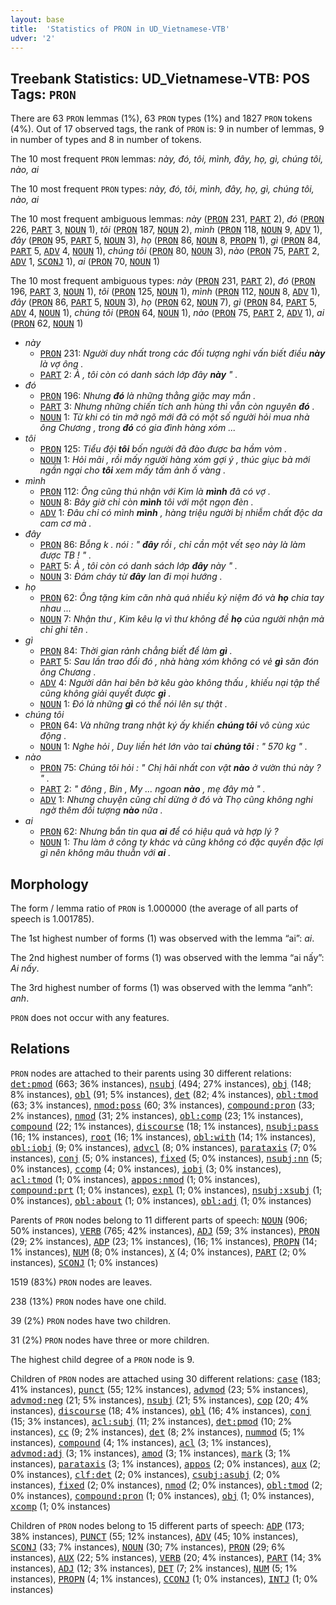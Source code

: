 ```yaml
---
layout: base
title:  'Statistics of PRON in UD_Vietnamese-VTB'
udver: '2'
---
```


## Treebank Statistics: UD_Vietnamese-VTB: POS Tags: `PRON`

There are 63 `PRON` lemmas (1%), 63 `PRON` types (1%) and 1827 `PRON` tokens (4%).
Out of 17 observed tags, the rank of `PRON` is: 9 in number of lemmas, 9 in number of types and 8 in number of tokens.

The 10 most frequent `PRON` lemmas: <em>này, đó, tôi, mình, đây, họ, gì, chúng tôi, nào, ai</em>

The 10 most frequent `PRON` types:  <em>này, đó, tôi, mình, đây, họ, gì, chúng tôi, nào, ai</em>

The 10 most frequent ambiguous lemmas: <em>này</em> (<tt><a href="vi_vtb-pos-PRON.html">PRON</a></tt> 231, <tt><a href="vi_vtb-pos-PART.html">PART</a></tt> 2), <em>đó</em> (<tt><a href="vi_vtb-pos-PRON.html">PRON</a></tt> 226, <tt><a href="vi_vtb-pos-PART.html">PART</a></tt> 3, <tt><a href="vi_vtb-pos-NOUN.html">NOUN</a></tt> 1), <em>tôi</em> (<tt><a href="vi_vtb-pos-PRON.html">PRON</a></tt> 187, <tt><a href="vi_vtb-pos-NOUN.html">NOUN</a></tt> 2), <em>mình</em> (<tt><a href="vi_vtb-pos-PRON.html">PRON</a></tt> 118, <tt><a href="vi_vtb-pos-NOUN.html">NOUN</a></tt> 9, <tt><a href="vi_vtb-pos-ADV.html">ADV</a></tt> 1), <em>đây</em> (<tt><a href="vi_vtb-pos-PRON.html">PRON</a></tt> 95, <tt><a href="vi_vtb-pos-PART.html">PART</a></tt> 5, <tt><a href="vi_vtb-pos-NOUN.html">NOUN</a></tt> 3), <em>họ</em> (<tt><a href="vi_vtb-pos-PRON.html">PRON</a></tt> 86, <tt><a href="vi_vtb-pos-NOUN.html">NOUN</a></tt> 8, <tt><a href="vi_vtb-pos-PROPN.html">PROPN</a></tt> 1), <em>gì</em> (<tt><a href="vi_vtb-pos-PRON.html">PRON</a></tt> 84, <tt><a href="vi_vtb-pos-PART.html">PART</a></tt> 5, <tt><a href="vi_vtb-pos-ADV.html">ADV</a></tt> 4, <tt><a href="vi_vtb-pos-NOUN.html">NOUN</a></tt> 1), <em>chúng tôi</em> (<tt><a href="vi_vtb-pos-PRON.html">PRON</a></tt> 80, <tt><a href="vi_vtb-pos-NOUN.html">NOUN</a></tt> 3), <em>nào</em> (<tt><a href="vi_vtb-pos-PRON.html">PRON</a></tt> 75, <tt><a href="vi_vtb-pos-PART.html">PART</a></tt> 2, <tt><a href="vi_vtb-pos-ADV.html">ADV</a></tt> 1, <tt><a href="vi_vtb-pos-SCONJ.html">SCONJ</a></tt> 1), <em>ai</em> (<tt><a href="vi_vtb-pos-PRON.html">PRON</a></tt> 70, <tt><a href="vi_vtb-pos-NOUN.html">NOUN</a></tt> 1)

The 10 most frequent ambiguous types:  <em>này</em> (<tt><a href="vi_vtb-pos-PRON.html">PRON</a></tt> 231, <tt><a href="vi_vtb-pos-PART.html">PART</a></tt> 2), <em>đó</em> (<tt><a href="vi_vtb-pos-PRON.html">PRON</a></tt> 196, <tt><a href="vi_vtb-pos-PART.html">PART</a></tt> 3, <tt><a href="vi_vtb-pos-NOUN.html">NOUN</a></tt> 1), <em>tôi</em> (<tt><a href="vi_vtb-pos-PRON.html">PRON</a></tt> 125, <tt><a href="vi_vtb-pos-NOUN.html">NOUN</a></tt> 1), <em>mình</em> (<tt><a href="vi_vtb-pos-PRON.html">PRON</a></tt> 112, <tt><a href="vi_vtb-pos-NOUN.html">NOUN</a></tt> 8, <tt><a href="vi_vtb-pos-ADV.html">ADV</a></tt> 1), <em>đây</em> (<tt><a href="vi_vtb-pos-PRON.html">PRON</a></tt> 86, <tt><a href="vi_vtb-pos-PART.html">PART</a></tt> 5, <tt><a href="vi_vtb-pos-NOUN.html">NOUN</a></tt> 3), <em>họ</em> (<tt><a href="vi_vtb-pos-PRON.html">PRON</a></tt> 62, <tt><a href="vi_vtb-pos-NOUN.html">NOUN</a></tt> 7), <em>gì</em> (<tt><a href="vi_vtb-pos-PRON.html">PRON</a></tt> 84, <tt><a href="vi_vtb-pos-PART.html">PART</a></tt> 5, <tt><a href="vi_vtb-pos-ADV.html">ADV</a></tt> 4, <tt><a href="vi_vtb-pos-NOUN.html">NOUN</a></tt> 1), <em>chúng tôi</em> (<tt><a href="vi_vtb-pos-PRON.html">PRON</a></tt> 64, <tt><a href="vi_vtb-pos-NOUN.html">NOUN</a></tt> 1), <em>nào</em> (<tt><a href="vi_vtb-pos-PRON.html">PRON</a></tt> 75, <tt><a href="vi_vtb-pos-PART.html">PART</a></tt> 2, <tt><a href="vi_vtb-pos-ADV.html">ADV</a></tt> 1), <em>ai</em> (<tt><a href="vi_vtb-pos-PRON.html">PRON</a></tt> 62, <tt><a href="vi_vtb-pos-NOUN.html">NOUN</a></tt> 1)


* <em>này</em>
  * <tt><a href="vi_vtb-pos-PRON.html">PRON</a></tt> 231: <em>Người duy nhất trong các đối tượng nghi vấn biết điều <b>này</b> là vợ ông .</em>
  * <tt><a href="vi_vtb-pos-PART.html">PART</a></tt> 2: <em>À , tôi còn có danh sách lớp đây <b>này</b> " .</em>
* <em>đó</em>
  * <tt><a href="vi_vtb-pos-PRON.html">PRON</a></tt> 196: <em>Nhưng <b>đó</b> là những thằng giặc may mắn .</em>
  * <tt><a href="vi_vtb-pos-PART.html">PART</a></tt> 3: <em>Nhưng những chiến tích anh hùng thì vẫn còn nguyên <b>đó</b> .</em>
  * <tt><a href="vi_vtb-pos-NOUN.html">NOUN</a></tt> 1: <em>Từ khi có tin mở ngõ mới đã có một số người hỏi mua nhà ông Chương , trong <b>đó</b> có gia đình hàng xóm ...</em>
* <em>tôi</em>
  * <tt><a href="vi_vtb-pos-PRON.html">PRON</a></tt> 125: <em>Tiểu đội <b>tôi</b> bốn người đã đào được ba hầm vòm .</em>
  * <tt><a href="vi_vtb-pos-NOUN.html">NOUN</a></tt> 1: <em>Hỏi mãi , rồi mấy người hàng xóm gợi ý , thúc giục bà mới ngần ngại cho <b>tôi</b> xem mấy tấm ảnh ố vàng .</em>
* <em>mình</em>
  * <tt><a href="vi_vtb-pos-PRON.html">PRON</a></tt> 112: <em>Ông cũng thú nhận với Kim là <b>mình</b> đã có vợ .</em>
  * <tt><a href="vi_vtb-pos-NOUN.html">NOUN</a></tt> 8: <em>Bây giờ chỉ còn <b>mình</b> tôi với một ngọn đèn .</em>
  * <tt><a href="vi_vtb-pos-ADV.html">ADV</a></tt> 1: <em>Đâu chỉ có mình <b>mình</b> , hàng triệu người bị nhiễm chất độc da cam cơ mà .</em>
* <em>đây</em>
  * <tt><a href="vi_vtb-pos-PRON.html">PRON</a></tt> 86: <em>Bỗng k . nói : " <b>đây</b> rồi , chỉ cần một vết sẹo này là làm được TB ! " .</em>
  * <tt><a href="vi_vtb-pos-PART.html">PART</a></tt> 5: <em>À , tôi còn có danh sách lớp <b>đây</b> này " .</em>
  * <tt><a href="vi_vtb-pos-NOUN.html">NOUN</a></tt> 3: <em>Đám cháy từ <b>đây</b> lan đi mọi hướng .</em>
* <em>họ</em>
  * <tt><a href="vi_vtb-pos-PRON.html">PRON</a></tt> 62: <em>Ông tặng kim căn nhà quá nhiều kỷ niệm đó và <b>họ</b> chia tay nhau ...</em>
  * <tt><a href="vi_vtb-pos-NOUN.html">NOUN</a></tt> 7: <em>Nhận thư , Kim kêu lạ vì thư không đề <b>họ</b> của người nhận mà chỉ ghi tên .</em>
* <em>gì</em>
  * <tt><a href="vi_vtb-pos-PRON.html">PRON</a></tt> 84: <em>Thời gian rảnh chẳng biết để làm <b>gì</b> .</em>
  * <tt><a href="vi_vtb-pos-PART.html">PART</a></tt> 5: <em>Sau lần trao đổi đó , nhà hàng xóm không có vẻ <b>gì</b> săn đón ông Chương .</em>
  * <tt><a href="vi_vtb-pos-ADV.html">ADV</a></tt> 4: <em>Người dân hai bên bờ kêu gào không thấu , khiếu nại tập thể cũng không giải quyết được <b>gì</b> .</em>
  * <tt><a href="vi_vtb-pos-NOUN.html">NOUN</a></tt> 1: <em>Đó là những <b>gì</b> có thể nói lên sự thật .</em>
* <em>chúng tôi</em>
  * <tt><a href="vi_vtb-pos-PRON.html">PRON</a></tt> 64: <em>Và những trang nhật ký ấy khiến <b>chúng tôi</b> vô cùng xúc động .</em>
  * <tt><a href="vi_vtb-pos-NOUN.html">NOUN</a></tt> 1: <em>Nghe hỏi , Duy liền hét lớn vào tai <b>chúng tôi</b> : " 570 kg " .</em>
* <em>nào</em>
  * <tt><a href="vi_vtb-pos-PRON.html">PRON</a></tt> 75: <em>Chúng tôi hỏi : " Chị hãi nhất con vật <b>nào</b> ở vườn thú này ? " .</em>
  * <tt><a href="vi_vtb-pos-PART.html">PART</a></tt> 2: <em>" đông , Bin , My ... ngoan <b>nào</b> , mẹ đây mà " .</em>
  * <tt><a href="vi_vtb-pos-ADV.html">ADV</a></tt> 1: <em>Nhưng chuyện cũng chỉ dừng ở đó và Thọ cũng không nghi ngờ thêm đối tượng <b>nào</b> nữa .</em>
* <em>ai</em>
  * <tt><a href="vi_vtb-pos-PRON.html">PRON</a></tt> 62: <em>Nhưng bắn tin qua <b>ai</b> để có hiệu quả và hợp lý ?</em>
  * <tt><a href="vi_vtb-pos-NOUN.html">NOUN</a></tt> 1: <em>Thu làm ở công ty khác và cũng không có đặc quyền đặc lợi gì nên không mâu thuẫn với <b>ai</b> .</em>

## Morphology

The form / lemma ratio of `PRON` is 1.000000 (the average of all parts of speech is 1.001785).

The 1st highest number of forms (1) was observed with the lemma “ai”: <em>ai</em>.

The 2nd highest number of forms (1) was observed with the lemma “ai nấy”: <em>Ai nấy</em>.

The 3rd highest number of forms (1) was observed with the lemma “anh”: <em>anh</em>.

`PRON` does not occur with any features.


## Relations

`PRON` nodes are attached to their parents using 30 different relations: <tt><a href="vi_vtb-dep-det-pmod.html">det:pmod</a></tt> (663; 36% instances), <tt><a href="vi_vtb-dep-nsubj.html">nsubj</a></tt> (494; 27% instances), <tt><a href="vi_vtb-dep-obj.html">obj</a></tt> (148; 8% instances), <tt><a href="vi_vtb-dep-obl.html">obl</a></tt> (91; 5% instances), <tt><a href="vi_vtb-dep-det.html">det</a></tt> (82; 4% instances), <tt><a href="vi_vtb-dep-obl-tmod.html">obl:tmod</a></tt> (63; 3% instances), <tt><a href="vi_vtb-dep-nmod-poss.html">nmod:poss</a></tt> (60; 3% instances), <tt><a href="vi_vtb-dep-compound-pron.html">compound:pron</a></tt> (33; 2% instances), <tt><a href="vi_vtb-dep-nmod.html">nmod</a></tt> (31; 2% instances), <tt><a href="vi_vtb-dep-obl-comp.html">obl:comp</a></tt> (23; 1% instances), <tt><a href="vi_vtb-dep-compound.html">compound</a></tt> (22; 1% instances), <tt><a href="vi_vtb-dep-discourse.html">discourse</a></tt> (18; 1% instances), <tt><a href="vi_vtb-dep-nsubj-pass.html">nsubj:pass</a></tt> (16; 1% instances), <tt><a href="vi_vtb-dep-root.html">root</a></tt> (16; 1% instances), <tt><a href="vi_vtb-dep-obl-with.html">obl:with</a></tt> (14; 1% instances), <tt><a href="vi_vtb-dep-obl-iobj.html">obl:iobj</a></tt> (9; 0% instances), <tt><a href="vi_vtb-dep-advcl.html">advcl</a></tt> (8; 0% instances), <tt><a href="vi_vtb-dep-parataxis.html">parataxis</a></tt> (7; 0% instances), <tt><a href="vi_vtb-dep-conj.html">conj</a></tt> (5; 0% instances), <tt><a href="vi_vtb-dep-fixed.html">fixed</a></tt> (5; 0% instances), <tt><a href="vi_vtb-dep-nsubj-nn.html">nsubj:nn</a></tt> (5; 0% instances), <tt><a href="vi_vtb-dep-ccomp.html">ccomp</a></tt> (4; 0% instances), <tt><a href="vi_vtb-dep-iobj.html">iobj</a></tt> (3; 0% instances), <tt><a href="vi_vtb-dep-acl-tmod.html">acl:tmod</a></tt> (1; 0% instances), <tt><a href="vi_vtb-dep-appos-nmod.html">appos:nmod</a></tt> (1; 0% instances), <tt><a href="vi_vtb-dep-compound-prt.html">compound:prt</a></tt> (1; 0% instances), <tt><a href="vi_vtb-dep-expl.html">expl</a></tt> (1; 0% instances), <tt><a href="vi_vtb-dep-nsubj-xsubj.html">nsubj:xsubj</a></tt> (1; 0% instances), <tt><a href="vi_vtb-dep-obl-about.html">obl:about</a></tt> (1; 0% instances), <tt><a href="vi_vtb-dep-obl-adj.html">obl:adj</a></tt> (1; 0% instances)

Parents of `PRON` nodes belong to 11 different parts of speech: <tt><a href="vi_vtb-pos-NOUN.html">NOUN</a></tt> (906; 50% instances), <tt><a href="vi_vtb-pos-VERB.html">VERB</a></tt> (765; 42% instances), <tt><a href="vi_vtb-pos-ADJ.html">ADJ</a></tt> (59; 3% instances), <tt><a href="vi_vtb-pos-PRON.html">PRON</a></tt> (29; 2% instances), <tt><a href="vi_vtb-pos-ADP.html">ADP</a></tt> (23; 1% instances),  (16; 1% instances), <tt><a href="vi_vtb-pos-PROPN.html">PROPN</a></tt> (14; 1% instances), <tt><a href="vi_vtb-pos-NUM.html">NUM</a></tt> (8; 0% instances), <tt><a href="vi_vtb-pos-X.html">X</a></tt> (4; 0% instances), <tt><a href="vi_vtb-pos-PART.html">PART</a></tt> (2; 0% instances), <tt><a href="vi_vtb-pos-SCONJ.html">SCONJ</a></tt> (1; 0% instances)

1519 (83%) `PRON` nodes are leaves.

238 (13%) `PRON` nodes have one child.

39 (2%) `PRON` nodes have two children.

31 (2%) `PRON` nodes have three or more children.

The highest child degree of a `PRON` node is 9.

Children of `PRON` nodes are attached using 30 different relations: <tt><a href="vi_vtb-dep-case.html">case</a></tt> (183; 41% instances), <tt><a href="vi_vtb-dep-punct.html">punct</a></tt> (55; 12% instances), <tt><a href="vi_vtb-dep-advmod.html">advmod</a></tt> (23; 5% instances), <tt><a href="vi_vtb-dep-advmod-neg.html">advmod:neg</a></tt> (21; 5% instances), <tt><a href="vi_vtb-dep-nsubj.html">nsubj</a></tt> (21; 5% instances), <tt><a href="vi_vtb-dep-cop.html">cop</a></tt> (20; 4% instances), <tt><a href="vi_vtb-dep-discourse.html">discourse</a></tt> (18; 4% instances), <tt><a href="vi_vtb-dep-obl.html">obl</a></tt> (16; 4% instances), <tt><a href="vi_vtb-dep-conj.html">conj</a></tt> (15; 3% instances), <tt><a href="vi_vtb-dep-acl-subj.html">acl:subj</a></tt> (11; 2% instances), <tt><a href="vi_vtb-dep-det-pmod.html">det:pmod</a></tt> (10; 2% instances), <tt><a href="vi_vtb-dep-cc.html">cc</a></tt> (9; 2% instances), <tt><a href="vi_vtb-dep-det.html">det</a></tt> (8; 2% instances), <tt><a href="vi_vtb-dep-nummod.html">nummod</a></tt> (5; 1% instances), <tt><a href="vi_vtb-dep-compound.html">compound</a></tt> (4; 1% instances), <tt><a href="vi_vtb-dep-acl.html">acl</a></tt> (3; 1% instances), <tt><a href="vi_vtb-dep-advmod-adj.html">advmod:adj</a></tt> (3; 1% instances), <tt><a href="vi_vtb-dep-amod.html">amod</a></tt> (3; 1% instances), <tt><a href="vi_vtb-dep-mark.html">mark</a></tt> (3; 1% instances), <tt><a href="vi_vtb-dep-parataxis.html">parataxis</a></tt> (3; 1% instances), <tt><a href="vi_vtb-dep-appos.html">appos</a></tt> (2; 0% instances), <tt><a href="vi_vtb-dep-aux.html">aux</a></tt> (2; 0% instances), <tt><a href="vi_vtb-dep-clf-det.html">clf:det</a></tt> (2; 0% instances), <tt><a href="vi_vtb-dep-csubj-asubj.html">csubj:asubj</a></tt> (2; 0% instances), <tt><a href="vi_vtb-dep-fixed.html">fixed</a></tt> (2; 0% instances), <tt><a href="vi_vtb-dep-nmod.html">nmod</a></tt> (2; 0% instances), <tt><a href="vi_vtb-dep-obl-tmod.html">obl:tmod</a></tt> (2; 0% instances), <tt><a href="vi_vtb-dep-compound-pron.html">compound:pron</a></tt> (1; 0% instances), <tt><a href="vi_vtb-dep-obj.html">obj</a></tt> (1; 0% instances), <tt><a href="vi_vtb-dep-xcomp.html">xcomp</a></tt> (1; 0% instances)

Children of `PRON` nodes belong to 15 different parts of speech: <tt><a href="vi_vtb-pos-ADP.html">ADP</a></tt> (173; 38% instances), <tt><a href="vi_vtb-pos-PUNCT.html">PUNCT</a></tt> (55; 12% instances), <tt><a href="vi_vtb-pos-ADV.html">ADV</a></tt> (45; 10% instances), <tt><a href="vi_vtb-pos-SCONJ.html">SCONJ</a></tt> (33; 7% instances), <tt><a href="vi_vtb-pos-NOUN.html">NOUN</a></tt> (30; 7% instances), <tt><a href="vi_vtb-pos-PRON.html">PRON</a></tt> (29; 6% instances), <tt><a href="vi_vtb-pos-AUX.html">AUX</a></tt> (22; 5% instances), <tt><a href="vi_vtb-pos-VERB.html">VERB</a></tt> (20; 4% instances), <tt><a href="vi_vtb-pos-PART.html">PART</a></tt> (14; 3% instances), <tt><a href="vi_vtb-pos-ADJ.html">ADJ</a></tt> (12; 3% instances), <tt><a href="vi_vtb-pos-DET.html">DET</a></tt> (7; 2% instances), <tt><a href="vi_vtb-pos-NUM.html">NUM</a></tt> (5; 1% instances), <tt><a href="vi_vtb-pos-PROPN.html">PROPN</a></tt> (4; 1% instances), <tt><a href="vi_vtb-pos-CCONJ.html">CCONJ</a></tt> (1; 0% instances), <tt><a href="vi_vtb-pos-INTJ.html">INTJ</a></tt> (1; 0% instances)

